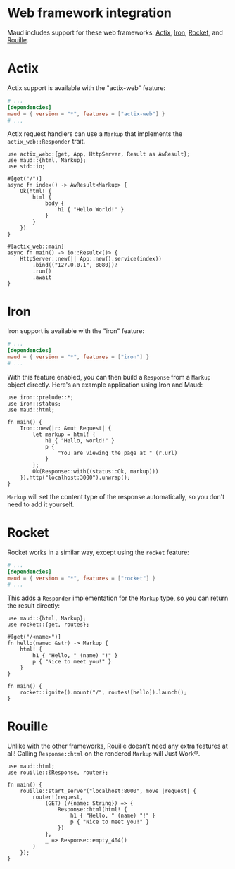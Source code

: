 # Web framework integration

Maud includes support for these web frameworks:
[Actix], [Iron], [Rocket], and [Rouille].

[Actix]: https://actix.rs/
[Iron]: http://ironframework.io
[Rocket]: https://rocket.rs/
[Rouille]: https://github.com/tomaka/rouille

# Actix

Actix support is available with the "actix-web" feature:

```toml
# ...
[dependencies]
maud = { version = "*", features = ["actix-web"] }
# ...
```

Actix request handlers can use a `Markup`
that implements the `actix_web::Responder` trait.

```rust,no_run
use actix_web::{get, App, HttpServer, Result as AwResult};
use maud::{html, Markup};
use std::io;

#[get("/")]
async fn index() -> AwResult<Markup> {
    Ok(html! {
        html {
            body {
                h1 { "Hello World!" }
            }
        }
    })
}

#[actix_web::main]
async fn main() -> io::Result<()> {
    HttpServer::new(|| App::new().service(index))
        .bind(("127.0.0.1", 8080))?
        .run()
        .await
}
```

# Iron

Iron support is available with the "iron" feature:

```toml
# ...
[dependencies]
maud = { version = "*", features = ["iron"] }
# ...
```

With this feature enabled,
you can then build a `Response` from a `Markup` object directly.
Here's an example application using Iron and Maud:

```rust,no_run
use iron::prelude::*;
use iron::status;
use maud::html;

fn main() {
    Iron::new(|r: &mut Request| {
        let markup = html! {
            h1 { "Hello, world!" }
            p {
                "You are viewing the page at " (r.url)
            }
        };
        Ok(Response::with((status::Ok, markup)))
    }).http("localhost:3000").unwrap();
}
```

`Markup` will set the content type of the response automatically,
so you don't need to add it yourself.

# Rocket

Rocket works in a similar way,
except using the `rocket` feature:

```toml
# ...
[dependencies]
maud = { version = "*", features = ["rocket"] }
# ...
```

This adds a `Responder` implementation for the `Markup` type,
so you can return the result directly:

```rust,no_run
use maud::{html, Markup};
use rocket::{get, routes};

#[get("/<name>")]
fn hello(name: &str) -> Markup {
    html! {
        h1 { "Hello, " (name) "!" }
        p { "Nice to meet you!" }
    }
}

fn main() {
    rocket::ignite().mount("/", routes![hello]).launch();
}
```

# Rouille

Unlike with the other frameworks,
Rouille doesn't need any extra features at all!
Calling `Response::html` on the rendered `Markup` will Just Work®.

```rust,no_run
use maud::html;
use rouille::{Response, router};

fn main() {
    rouille::start_server("localhost:8000", move |request| {
        router!(request,
            (GET) (/{name: String}) => {
                Response::html(html! {
                    h1 { "Hello, " (name) "!" }
                    p { "Nice to meet you!" }
                })
            },
            _ => Response::empty_404()
        )
    });
}
```
